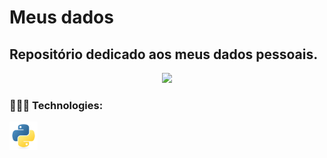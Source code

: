 # Meus dados
## **Repositório dedicado aos meus dados pessoais.**

<p align="center">
<img src="https://i.imgur.com/dUzvxw7.gif">
  
### 👨🏻‍💻 Technologies:

<img src="https://raw.githubusercontent.com/devicons/devicon/master/icons/python/python-original.svg" alt="imagem" width="45"> &nbsp;

